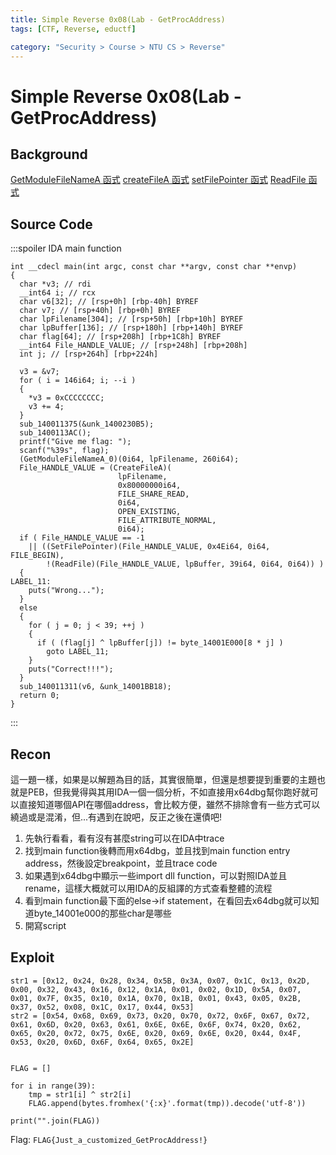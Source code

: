 ```yaml
---
title: Simple Reverse 0x08(Lab - GetProcAddress)
tags: [CTF, Reverse, eductf]

category: "Security > Course > NTU CS > Reverse"
---
```


# Simple Reverse 0x08(Lab - GetProcAddress)
## Background
[GetModuleFileNameA 函式](https://learn.microsoft.com/zh-tw/windows/win32/api/libloaderapi/nf-libloaderapi-getmodulefilenamea?ns-enrollment-type=Collection&ns-enrollment-id=rdg3b1j45ye486)
[createFileA 函式](https://learn.microsoft.com/zh-tw/windows/win32/api/fileapi/nf-fileapi-createfilea)
[setFilePointer 函式](https://learn.microsoft.com/zh-tw/windows/win32/api/fileapi/nf-fileapi-setfilepointer?ns-enrollment-type=Collection&ns-enrollment-id=rdg3b1j45ye486)
[ReadFile 函式](https://learn.microsoft.com/zh-tw/windows/win32/api/fileapi/nf-fileapi-readfile)

## Source Code
:::spoiler IDA main function
```cpp!
int __cdecl main(int argc, const char **argv, const char **envp)
{
  char *v3; // rdi
  __int64 i; // rcx
  char v6[32]; // [rsp+0h] [rbp-40h] BYREF
  char v7; // [rsp+40h] [rbp+0h] BYREF
  char lpFilename[304]; // [rsp+50h] [rbp+10h] BYREF
  char lpBuffer[136]; // [rsp+180h] [rbp+140h] BYREF
  char flag[64]; // [rsp+208h] [rbp+1C8h] BYREF
  __int64 File_HANDLE_VALUE; // [rsp+248h] [rbp+208h]
  int j; // [rsp+264h] [rbp+224h]

  v3 = &v7;
  for ( i = 146i64; i; --i )
  {
    *v3 = 0xCCCCCCCC;
    v3 += 4;
  }
  sub_140011375(&unk_1400230B5);
  sub_1400113AC();
  printf("Give me flag: ");
  scanf("%39s", flag);
  (GetModuleFileNameA_0)(0i64, lpFilename, 260i64);
  File_HANDLE_VALUE = (CreateFileA)(
                        lpFilename,
                        0x80000000i64,
                        FILE_SHARE_READ,
                        0i64,
                        OPEN_EXISTING,
                        FILE_ATTRIBUTE_NORMAL,
                        0i64);
  if ( File_HANDLE_VALUE == -1
    || ((SetFilePointer)(File_HANDLE_VALUE, 0x4Ei64, 0i64, FILE_BEGIN),
        !(ReadFile)(File_HANDLE_VALUE, lpBuffer, 39i64, 0i64, 0i64)) )
  {
LABEL_11:
    puts("Wrong...");
  }
  else
  {
    for ( j = 0; j < 39; ++j )
    {
      if ( (flag[j] ^ lpBuffer[j]) != byte_14001E000[8 * j] )
        goto LABEL_11;
    }
    puts("Correct!!!");
  }
  sub_140011311(v6, &unk_14001BB18);
  return 0;
}
```
:::
## Recon
這一題一樣，如果是以解題為目的話，其實很簡單，但還是想要提到重要的主題也就是PEB，但我覺得與其用IDA一個一個分析，不如直接用x64dbg幫你跑好就可以直接知道哪個API在哪個address，會比較方便，雖然不排除會有一些方式可以繞過或是混淆，但...有遇到在說吧，反正之後在還債吧!

1. 先執行看看，看有沒有甚麼string可以在IDA中trace
2. 找到main function後轉而用x64dbg，並且找到main function entry address，然後設定breakpoint，並且trace code
3. 如果遇到x64dbg中顯示一些import dll function，可以對照IDA並且rename，這樣大概就可以用IDA的反組譯的方式查看整體的流程
4. 看到main function最下面的else$\to$if statement，在看回去x64dbg就可以知道byte_14001e000的那些char是哪些
5. 開寫script
## Exploit
```python=
str1 = [0x12, 0x24, 0x28, 0x34, 0x5B, 0x3A, 0x07, 0x1C, 0x13, 0x2D, 0x00, 0x32, 0x43, 0x16, 0x12, 0x1A, 0x01, 0x02, 0x1D, 0x5A, 0x07, 0x01, 0x7F, 0x35, 0x10, 0x1A, 0x70, 0x1B, 0x01, 0x43, 0x05, 0x2B, 0x37, 0x52, 0x08, 0x1C, 0x17, 0x44, 0x53]
str2 = [0x54, 0x68, 0x69, 0x73, 0x20, 0x70, 0x72, 0x6F, 0x67, 0x72, 0x61, 0x6D, 0x20, 0x63, 0x61, 0x6E, 0x6E, 0x6F, 0x74, 0x20, 0x62, 0x65, 0x20, 0x72, 0x75, 0x6E, 0x20, 0x69, 0x6E, 0x20, 0x44, 0x4F, 0x53, 0x20, 0x6D, 0x6F, 0x64, 0x65, 0x2E]


FLAG = []

for i in range(39):
    tmp = str1[i] ^ str2[i]
    FLAG.append(bytes.fromhex('{:x}'.format(tmp)).decode('utf-8'))

print("".join(FLAG))
```

Flag: `FLAG{Just_a_customized_GetProcAddress!}`